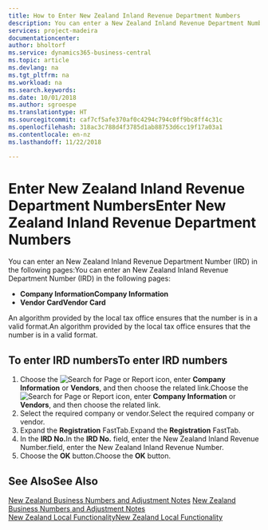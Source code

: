 ```yaml
---
title: How to Enter New Zealand Inland Revenue Department Numbers
description: You can enter a New Zealand Inland Revenue Department Number (IRD) in certain pages.
services: project-madeira
documentationcenter: 
author: bholtorf
ms.service: dynamics365-business-central
ms.topic: article
ms.devlang: na
ms.tgt_pltfrm: na
ms.workload: na
ms.search.keywords: 
ms.date: 10/01/2018
ms.author: sgroespe
ms.translationtype: HT
ms.sourcegitcommit: caf7cf5afe370af0c4294c794c0ff9bc8ff4c31c
ms.openlocfilehash: 318ac3c788d4f3785d1ab88753d6cc19f17a03a1
ms.contentlocale: en-nz
ms.lasthandoff: 11/22/2018

---
```

# <a name="enter-new-zealand-inland-revenue-department-numbers"></a><span data-ttu-id="8bd1e-103">Enter New Zealand Inland Revenue Department Numbers</span><span class="sxs-lookup"><span data-stu-id="8bd1e-103">Enter New Zealand Inland Revenue Department Numbers</span></span>
<span data-ttu-id="8bd1e-104">You can enter an New Zealand Inland Revenue Department Number (IRD) in the following pages:</span><span class="sxs-lookup"><span data-stu-id="8bd1e-104">You can enter an New Zealand Inland Revenue Department Number (IRD) in the following pages:</span></span>  

- <span data-ttu-id="8bd1e-105">**Company Information**</span><span class="sxs-lookup"><span data-stu-id="8bd1e-105">**Company Information**</span></span>  
- <span data-ttu-id="8bd1e-106">**Vendor Card**</span><span class="sxs-lookup"><span data-stu-id="8bd1e-106">**Vendor Card**</span></span>  

<span data-ttu-id="8bd1e-107">An algorithm provided by the local tax office ensures that the number is in a valid format.</span><span class="sxs-lookup"><span data-stu-id="8bd1e-107">An algorithm provided by the local tax office ensures that the number is in a valid format.</span></span>  

## <a name="to-enter-ird-numbers"></a><span data-ttu-id="8bd1e-108">To enter IRD numbers</span><span class="sxs-lookup"><span data-stu-id="8bd1e-108">To enter IRD numbers</span></span>  
1.  <span data-ttu-id="8bd1e-109">Choose the ![Search for Page or Report](../../media/ui-search/search_small.png "Search for Page or Report icon") icon, enter **Company Information** or **Vendors**, and then choose the related link.</span><span class="sxs-lookup"><span data-stu-id="8bd1e-109">Choose the ![Search for Page or Report](../../media/ui-search/search_small.png "Search for Page or Report icon") icon, enter **Company Information** or **Vendors**, and then choose the related link.</span></span>  
2.  <span data-ttu-id="8bd1e-110">Select the required company or vendor.</span><span class="sxs-lookup"><span data-stu-id="8bd1e-110">Select the required company or vendor.</span></span>  
3.  <span data-ttu-id="8bd1e-111">Expand the **Registration** FastTab.</span><span class="sxs-lookup"><span data-stu-id="8bd1e-111">Expand the **Registration** FastTab.</span></span>  
4.  <span data-ttu-id="8bd1e-112">In the **IRD No.**</span><span class="sxs-lookup"><span data-stu-id="8bd1e-112">In the **IRD No.**</span></span> <span data-ttu-id="8bd1e-113">field, enter the New Zealand Inland Revenue Number.</span><span class="sxs-lookup"><span data-stu-id="8bd1e-113">field, enter the New Zealand Inland Revenue Number.</span></span>  
5.  <span data-ttu-id="8bd1e-114">Choose the **OK** button.</span><span class="sxs-lookup"><span data-stu-id="8bd1e-114">Choose the **OK** button.</span></span>  

## <a name="see-also"></a><span data-ttu-id="8bd1e-115">See Also</span><span class="sxs-lookup"><span data-stu-id="8bd1e-115">See Also</span></span>  
 <span data-ttu-id="8bd1e-116">[New Zealand Business Numbers and Adjustment Notes](new-zealand-business-numbers-and-adjustment-notes.md) </span><span class="sxs-lookup"><span data-stu-id="8bd1e-116">[New Zealand Business Numbers and Adjustment Notes](new-zealand-business-numbers-and-adjustment-notes.md) </span></span>  
 [<span data-ttu-id="8bd1e-117">New Zealand Local Functionality</span><span class="sxs-lookup"><span data-stu-id="8bd1e-117">New Zealand Local Functionality</span></span>](new-zealand-local-functionality.md)
